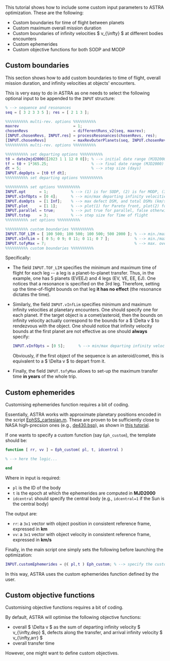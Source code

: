 This tutorial shows how to include some custom input parameters to ASTRA optimization. These are the following:

- Custom boundaries for time of flight between planets
- Custom maximum overall mission duration
- Custom boundaries of infinity velocities $ v_{\infty} $ at different bodies encounters
- Custom ephemerides
- Custom objective functions for both SODP and MODP

## Custom boundaries

This section shows how to add custom boundaries to time of flight, overall mission duration, and infinity velocities at objects' encounters.

This is very easy to do in ASTRA as one needs to select the following optional input to be appended to the ```INPUT``` structure:

```matlab
% --> sequence and resonances
seq = [ 3 2 3 3 5 ]; res = [ 2 1 3 ];

%%%%%%%%%% multi-rev. options %%%%%%%%%%
maxrev                        = 1;                                                          % --> max. number of revolutions (round number)
chosenRevs                    = differentRuns_v2(seq, maxrev);                              % --> generate successive runs
[INPUT.chosenRevs, INPUT.res] = processResonances(chosenRevs, res);                         % --> process the resonances options
[INPUT.chosenRevs]            = maxRevOuterPlanets(seq, INPUT.chosenRevs, INPUT.idcentral); % --> only zero revs. on outer planets
%%%%%%%%%% multi-rev. options %%%%%%%%%%

%%%%%%%%%% set departing options %%%%%%%%%%
t0 = date2mjd2000([2023 1 1 12 0 0]); % --> initial date range (MJD2000)
tf = t0 + 1*365.25;                   % --> final date range (MJD2000)
dt = 5;                               % --> step size (days)
INPUT.depOpts = [t0 tf dt];
%%%%%%%%%% set departing options %%%%%%%%%%

%%%%%%%%%% set options %%%%%%%%%%
INPUT.opt      = 1;          % --> (1) is for SODP, (2) is for MODP, (3) is for DATES - SODP, (4) is for YEARS - MODP
INPUT.vInfOpts = [0 4];      % --> min/max departing infinity velocities (km/s)
INPUT.dsmOpts  = [1 Inf];    % --> max defect DSM, and total DSMs (km/s)
INPUT.plot     = [1 1];      % --> plot(1) for Pareto front, plot(2) for best traj. DV
INPUT.parallel = true;       % --> put true for parallel, false otherwise
INPUT.tstep    = 3;          % --> step size for Time of flight            
%%%%%%%%%% set options %%%%%%%%%%

%%%%%%%%%% custom boundaries %%%%%%%%%%
INPUT.TOF_LIM = [ 100 500; 100 500; 100 500; 500 2000 ]; % --> min./max TOF [days] for each leg
INPUT.vInfLim = [ 0 5; 0 9; 0 11; 0 11; 0 7 ];           % --> min./max infinity velocity [km/s] for each planet 
INPUT.tofyMax = 7;                                       % --> max. overall mission duration [years]
%%%%%%%%%% custom boundaries %%%%%%%%%%
```

Specifically:

- The field ```INPUT.TOF_LIM``` specifies the minimum and maximum time of flight for each leg -- a leg is a planet-to-planet transfer. Thus, in the example, one has 5 planets (EVEEJ) and 4 legs (EV, VE, EE, EJ). One notices that a resonance is specified on the 3rd leg. Therefore, setting up the time-of-flight bounds on that leg **it has no effect** (the resonance dictates the time).

- Similarly, the field ```INPUT.vInfLim``` specifies minimum and maximum infinity velocities at planetary encounters. One should specify one for each planet. If the target object is a comet/asteroid, then the bounds on infinity velocity actually correspond to the bounds for a $ \Delta v $ to rendezvous with the object. One should notice that infinity velocity bounds at the first planet are not effective as one should **always** specify:

    ```matlab
    INPUT.vInfOpts = [0 5];      % --> min/max departing infinity velocities (km/s)
    ```

    Obviously, if the first object of the sequence is an asteroid/comet, this is equivalent to a $ \Delta v $ to depart from it.

- Finally, the field ```INPUT.tofyMax``` allows to set-up the maximum transfer time **in years** of the whole trip.

## Custom ephemerides

Customising ephemerides function requires a bit of coding.

Essentially, ASTRA works with approximate planetary positions encoded in the script <a href="https://github.com/andreabellome/astra/blob/main/ASTRA/Ephemerides%20%26%20constants/Solar%20System/EphSS_cartesian.m" target="_blank">EphSS_cartesian.m</a>. These are proven to be sufficiently close to NASA high-precsion ones (e.g., <a href="https://naif.jpl.nasa.gov/pub/naif/generic_kernels/spk/planets/" target="_blank">de430.bsp</a>), as shown in [this tutorial](./nasa_ephemerides.md).

If one wants to specify a custom function (say ```Eph_custom```), the template should be:

```matlab
function [ rr, vv ] = Eph_custom( pl, t, idcentral )

% --> here the logic...

end
```

Where in input is required:

- ```pl``` is the ID of the body
- ```t``` is the epoch at which the ephemerides are computed in **MJD2000**
- ```idcentral``` should specify the central body (e.g., ```idcentral=1``` if the Sun is the central body)

The output are:

- ```rr```: a ```3x1``` vector with object position in consistent reference frame, expressed in **km**
- ```vv```: a ```3x1``` vector with object velocity in consistent reference frame, expressed in **km/s**

Finally, in the main script one simply sets the following before launching the optimization:

```matlab
INPUT.customEphemerides = @( pl,t ) Eph_custom; % --> specify the custom ephemerides function
```

In this way, ASTRA uses the custom ephemerides function defined by the user. 

## Custom objective functions

Customising objective functions requires a bit of coding. 

By default, ASTRA will optimise the following objective functions:

- overall $ \Delta v $ as the sum of departing infinity velocity $ v_{\infty,dep} $, defects along the transfer, and arrival infinity velocity $ v_{\infty,arr} $
- overall transfer time

However, one might want to define custom objectives.